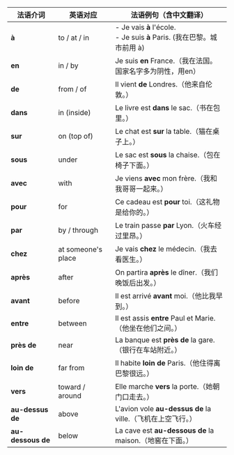 | 法语介词         | 英语对应         | 法语例句（含中文翻译）                              |
|------------------|------------------|------------------------------------------------------|
| **à**            | to / at / in     |  - Je vais **à** l'école. <br> - Je suis **à** Paris. (我在巴黎。城市前用 à)<br>                 |                |
| **en**           | in / by          | Je suis **en** France.（我在法国。国家名字多为阴性，用en） 
| **de**           | from / of        | Il vient **de** Londres.（他来自伦敦。）             |
| **dans**         | in (inside)      | Le livre est **dans** le sac.（书在包里。）          |
| **sur**          | on (top of)      | Le chat est **sur** la table.（猫在桌子上。）        |
| **sous**         | under            | Le sac est **sous** la chaise.（包在椅子下面。）     |
| **avec**         | with             | Je viens **avec** mon frère.（我和我哥哥一起来。）   |
| **pour**         | for              | Ce cadeau est **pour** toi.（这礼物是给你的。）      |
| **par**          | by / through     | Le train passe **par** Lyon.（火车经过里昂。）       |
| **chez**         | at someone's place | Je vais **chez** le médecin.（我去看医生。）         |
| **après**        | after            | On partira **après** le dîner.（我们晚饭后出发。）   |
| **avant**        | before           | Il est arrivé **avant** moi.（他比我早到。）         |
| **entre**        | between          | Il est assis **entre** Paul et Marie.（他坐在他们之间。） |
| **près de**      | near             | La banque est **près de** la gare.（银行在车站附近。）|
| **loin de**      | far from         | Il habite **loin de** Paris.（他住得离巴黎很远。）   |
| **vers**         | toward / around  | Elle marche **vers** la porte.（她朝门口走去。）     |
| **au-dessus de** | above            | L'avion vole **au-dessus de** la ville.（飞机在上空飞行。） |
| **au-dessous de**| below            | La cave est **au-dessous de** la maison.（地窖在下面。） |